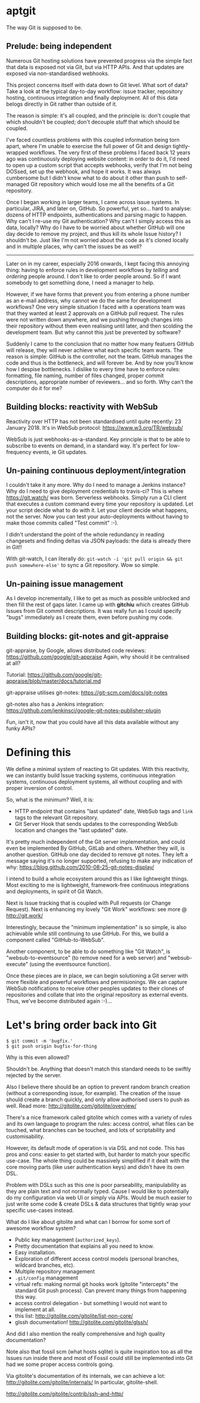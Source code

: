# aptgit
The way Git is supposed to be.

## Prelude: being independent
Numerous Git hosting solutions have prevented progress via the simple fact that data is exposed not via Git, but via HTTP APIs. And that updates are exposed via non-standardised webhooks.

This project concerns itself with data down to Git level. What sort of data? Take a look at the typical day-to-day workflow: issue tracker, repository hosting, continuous integration and finally deployment. All of this data belogs directly in Git rather than outside of it.

The reason is simple: it's all coupled, and the principle is: don't couple that which shouldn't be coupled; don't decouple stuff that which should be coupled.

I've faced countless problems with this coupled information being torn apart, where I'm unable to exercise the full power of Git and design tightly-wrapped workflows. The very first of these problems I faced back 12 years ago was continuously deploying website content: in order to do it, I'd need to open up a custom script that accepts webhooks, verify that I'm not being DOSsed, set up the webhook, and hope it works. It was always cumbersome but I didn't know what to do about it other than push to self-managed Git repository which would lose me all the benefits of a Git repository.

Once I began working in larger teams, I came across issue systems. In particular, JIRA, and later on, GitHub. So powerful, yet so... hard to analyse: dozens of HTTP endpoints, authentications and parsing magic to happen. Why can't I re-use my Git authentication? Why can't I simply access this as data, locally? Why do I have to be worried about whether GitHub will one day decide to remove my project, and thus kill its whole Issue history? I shouldn't be. Just like I'm not worried about the code as it's cloned locally and in multiple places, why can't the issues be as well?

---

Later on in my career, especially 2016 onwards, I kept facing this annoying thing: having to enforce rules in development workflows by *telling* and *ordering* people around. I don't like to order people around. So if I want somebody to get something done, I need a manager to help.

However, if we have forms that prevent you from entering a phone number as an e-mail address, why cannot we do the same for development workflows? One very simple situation I faced with a operations team was that they wanted at least 2 approvals on a GitHub pull request. The rules were not written down anywhere, and we pushing through changes into their repository without them even realising until later, and then scolding the development team. But why cannot this just be prevented by software?

Suddenly I came to the conclusion that no matter how many featuers GitHub will release, they will never achieve what each specific team wants. The reason is simple: GitHub is the controller, not the team. GitHub manages the code and thus is the bottleneck, and will forever be. And by now you'll know how I despise bottlenecks. I dislike to every time have to enforce rules: formatting, file naming, number of files changed, proper commit descriptions, appropriate number of reviewers... and so forth. Why can't the computer do it for me?

## Building blocks: reactivity with WebSub

Reactivity over HTTP has not been standardised until quite recently: 23 January 2018. It's in WebSub protocol: https://www.w3.org/TR/websub/

WebSub is just webhooks-as-a-standard. Key principle is that to be able to subscribe to events on demand, in a standard way. It's perfect for low-frequency events, ie Git updates.

## Un-paining continuous deployment/integration

I couldn't take it any more. Why do I need to manage a Jenkins instance? Why do I need to give deployment credentials to travis-ci? This is where https://git.watch/ was born. Serverless webhooks. Simply run a CLI client that executes a custom command every time your repository is updated. Let your script decide what to do with it. Let your client decide what happens, not the server. Now you can test your auto-deployments without having to make those commits called "Test commit" :-).

I didn't understand the point of the whole redundancy in reading changesets and finding deltas via JSON payloads: the data is already there in Git!!

With git-watch, I can literally do: `git-watch -i 'git pull origin && git push somewhere-else'` to sync a Git repository. Wow so simple.

## Un-paining issue management

As I develop incrementally, I like to get as much as possible unblocked and then fill the rest of gaps later. I came up with **gitchiu** which creates GitHub Issues from Git commit descriptions. It was really fun as I could specify "bugs" immediately as I create them, even before pushing my code.

## Building blocks: git-notes and git-appraise

git-appraise, by Google, allows distributed code reviews: https://github.com/google/git-appraise
Again, why should it be centralised at all?

Tutorial: https://github.com/google/git-appraise/blob/master/docs/tutorial.md

git-appraise utilises git-notes: https://git-scm.com/docs/git-notes

git-notes also has a Jenkins integration: https://github.com/jenkinsci/google-git-notes-publisher-plugin

Fun, isn't it, now that you could have all this data available without any funky APIs?

# Defining this

We define a minimal system of reacting to Git updates. With this reactivity, we can instantly build Issue tracking systems, continuous integration systems, continuous deployment systems, all without coupling and with proper inversion of control.

So, what is the minimum? Well, it is:
- HTTP endpoint that contains "last updated" date, WebSub tags and `link` tags to the relevant Git repository.
- Git Server Hook that sends updates to the corresponding WebSub location and changes the "last updated" date.

It's pretty much independent of the Git server implementation, and could even be implemented By GitHub, GitLab and others. Whether they will, is another question. GitHub one day decided to remove git notes. They left a message saying it's no longer supported, refusing to make any indication of why: https://blog.github.com/2010-08-25-git-notes-display/

I intend to build a whole ecosystem around this as I like lightweight things. Most exciting to me is lightweight, framework-free continuous integrations and deployments, in spirit of Git Watch.

Next is Issue tracking that is coupled with Pull requests (or Change Request). Next is enhancing my lovely "Git Work" workflows: see more @ http://git.work/

Interestingly, because the "minimum implementation" is so simple, is also achievable while still continuing to use GitHub. For this, we build a component called "GitHub-to-WebSub".

Another component, to be able to do something like "Git Watch", is "websub-to-eventsource" (to remove need for a web server) and "websub-execute" (using the eventsource function).

Once these pieces are in place, we can begin solutioning a Git server with more flexible and powerful workflows and permisionings. We can capture WebSub notifications to receive other peoples updates to their clones of repositories and collate that into the original repository as external events. Thus, we've become distributed again :-)...


# Let's bring order back into Git

```
$ git commit -m 'bugfix.'
$ git push origin bugfix-for-thing
```

Why is this even allowed?

Shouldn't be. Anything that doesn't match this standard needs to be swiftly rejected by the server. 

Also I believe there should be an option to prevent random branch creation (without a corresponding issue, for example). The creation of the issue should create a branch quickly, and only allow authorised users to push as well. Read more: http://gitolite.com/gitolite/overview/

There's a nice framework called gitolite which comes with a variety of rules and its own language to program the rules: access control, what files can be touched, what branches can be touched, and lots of scriptability and customisability.

However, its default mode of operation is via DSL and not code. This has pros and cons: easier to get started with, but harder to match your specific use-case. The whole thing could be massively simplified if it dealt with the core moving parts (like user authentication keys) and didn't have its own DSL.

Problem with DSLs such as this one is poor parseability, manipulability as they are plain text and not normally typed. Cause I would like to potentially do my configuration via web UI or simply via APIs. Would be much easier to just write some code & create DSLs & data structures that tightly wrap your specific use-cases instead.

What do I like about gitolite and what can I borrow for some sort of awesome workflow system?

- Public key management (`authorized_keys`).
- Pretty documentation that explains all you need to know.
- Easy installation.
- Exploration of different access control models (personal branches, wildcard branches, etc).
- Multiple repository management
- `.git/config` management
- virtual refs: making normal git hooks work (gitolite "intercepts" the standard Git push process). Can prevent many things from happening this way.
- access control delegation - but something I would not want to implement at all.
- this list: http://gitolite.com/gitolite/list-non-core/
- glssh documentation! http://gitolite.com/gitolite/glssh/

And did I also mention the really comprehensive and high quality documentation?

Note also that fossil scm (what hosts sqlite) is quite inspiration too as all the Issues run inside there and most of Fossil could still be implemented into Git had we some proper access controls going.




Via gitolite's documentation of its internals, we can achieve a lot: http://gitolite.com/gitolite/internals/
In particular, gitolite-shell.

http://gitolite.com/gitolite/contrib/ssh-and-http/

